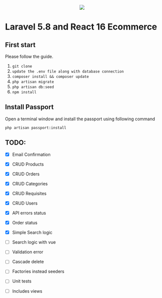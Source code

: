 <p align="center"><img src="https://laravel.com/assets/img/components/logo-laravel.svg"></p>

# Laravel 5.8 and React 16 Ecommerce

## First start

Please follow the guide.

1. `git clone`
2. `update the .env file along with database connection`
3. `composer install && composer update`
4. `php artisan migrate`
5. `php artisan db:seed`
6. `npm install`

## Install Passport

Open a terminal window and install the passport using following command

```
php artisan passport:install
```

## TODO:
- [x] Email Confirmation
- [x] CRUD Products
- [x] CRUD Orders
- [x] CRUD Categories
- [x] CRUD Requisites
- [x] CRUD Users
- [x] API errors status
- [x] Order status
- [x] Simple Search logic
- [ ] Search logic with vue
- [ ] Validation error
- [ ] Cascade delete

- [ ] Factories instead seeders
- [ ] Unit tests
- [ ] Includes views
